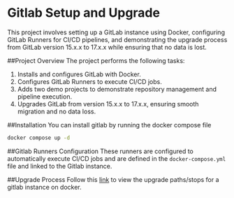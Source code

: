 # Gitlab Setup and Upgrade

This project involves setting up a GitLab instance using Docker, configuring GitLab Runners for CI/CD pipelines, and demonstrating the upgrade process from GitLab version 15.x.x to 17.x.x while ensuring that no data is lost. 

##Project Overview
The project performs the following tasks:
1. Installs and configures GitLab with Docker.
2. Configures GitLab Runners to execute CI/CD jobs.
3. Adds two demo projects to demonstrate repository management and pipeline execution.
4. Upgrades GitLab from version 15.x.x to 17.x.x, ensuring smooth migration and no data loss.

##Installation
You can install gitlab by running the docker compose file
```bash
docker compose up -d
```
##Gitlab Runners Configuration
These runners are configured to automatically execute CI/CD jobs and are defined in the `docker-compose.yml` file and linked to the Gitlab instance.

##Upgrade Process
Follow this [link](https://docs.gitlab.com/ee/update/upgrade_paths.html) to view the upgrade paths/stops for a gitlab instance on docker.
